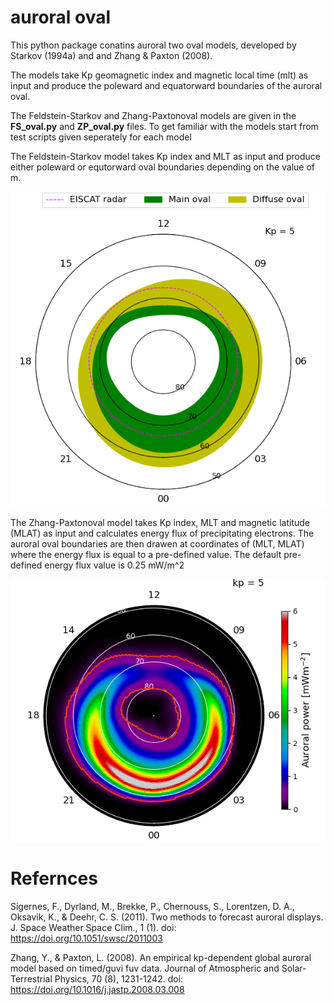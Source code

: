 # auroral oval
This python package conatins auroral two oval models, developed by  Starkov (1994a) and and Zhang & Paxton (2008). 

The models take Kp geomagnetic index and magnetic local time (mlt) as input and produce the poleward and equatorward boundaries of the auroral oval. 

The Feldstein-Starkov and Zhang-Paxtonoval models are given in the **FS_oval.py** and **ZP_oval.py** files. 
To get familiar with the models start from test scripts given seperately for each model 

The Feldstein-Starkov model takes Kp index and MLT as input and produce either poleward or equtorward oval boundaries depending on the value of m.



![alt text](https://github.com/habtie-phys/auroraloval/blob/main/figures/FS_oval.png) 

The Zhang-Paxtonoval model takes Kp index, MLT and magnetic latitude (MLAT) as input and calculates energy flux of precipitating electrons. The auroral oval boundaries are then drawen at coordinates of (MLT, MLAT) where the energy flux is equal to a pre-defined value. The default pre-defined energy flux value is 0.25 mW/m^2

![alt text](https://github.com/habtie-phys/auroraloval/blob/main/figures/ZP_oval.png)

# Refernces 
Sigernes, F., Dyrland, M., Brekke, P., Chernouss, S., Lorentzen, D. A., Oksavik, K., & Deehr, C. S. (2011). Two methods to forecast auroral displays. J. Space Weather Space Clim., 1 (1). doi: https://doi.org/10.1051/swsc/2011003

Zhang, Y., & Paxton, L. (2008). An empirical kp-dependent global auroral model based on timed/guvi fuv data.
 Journal of Atmospheric and Solar-Terrestrial Physics, 70 (8), 1231-1242. doi: https://doi.org/10.1016/j.jastp.2008.03.008


